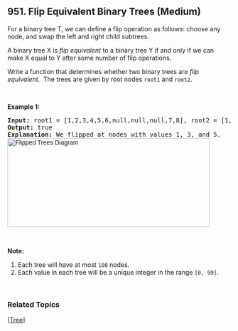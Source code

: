<!--|This file generated by command(leetcode description); DO NOT EDIT.    |-->
<!--+----------------------------------------------------------------------+-->
<!--|@author    Openset <openset.wang@gmail.com>                           |-->
<!--|@link      https://github.com/openset                                 |-->
<!--|@home      https://github.com/openset/leetcode                        |-->
<!--+----------------------------------------------------------------------+-->

## 951. Flip Equivalent Binary Trees (Medium)

<p>For a binary tree T, we can define a flip operation as follows: choose any node, and swap the left and right child subtrees.</p>

<p>A binary tree X&nbsp;is <em>flip equivalent</em> to a binary tree Y if and only if we can make X equal to Y after some number of flip operations.</p>

<p>Write a function that determines whether two binary trees&nbsp;are <em>flip equivalent</em>.&nbsp; The trees are given by root nodes <code>root1</code> and <code>root2</code>.</p>

<p>&nbsp;</p>

<p><strong>Example 1:</strong></p>

<pre>
<strong>Input: </strong>root1 = <span id="example-input-1-1">[1,2,3,4,5,6,null,null,null,7,8]</span>, root2 = <span id="example-input-1-2">[1,3,2,null,6,4,5,null,null,null,null,8,7]</span>
<strong>Output: </strong><span id="example-output-1">true</span>
<strong>Explanation: </strong>We flipped at nodes with values 1, 3, and 5.
<img alt="Flipped Trees Diagram" src="https://assets.leetcode.com/uploads/2018/11/29/tree_ex.png" style="font-family: sans-serif, Arial, Verdana, &quot;Trebuchet MS&quot;; width: 455px; height: 200px;" />
</pre>

<p>&nbsp;</p>

<p><strong>Note:</strong></p>

<ol>
	<li>Each tree will have at most <code>100</code> nodes.</li>
	<li>Each value in each tree will be a unique&nbsp;integer in the range <code>[0, 99]</code>.</li>
</ol>

<div>
<p>&nbsp;</p>
</div>


### Related Topics
[[Tree](https://github.com/openset/leetcode/tree/master/tag/tree/README.md)]
